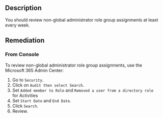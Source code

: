 ## Description

You should review non-global administrator role group assignments at least every week.

## Remediation

### From Console

To review non-global administrator role group assignments, use the Microsoft 365 Admin Center:

1. Go to `Security`.
2. Click on `Audit then select Search`.
3. Set `Added member to Role` and `Removed a user from a directory role` for Activities
4. Set `Start Date` and `End Date`.
5. Click `Search`.
6. Review.
